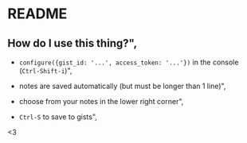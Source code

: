 # README

## How do I use this thing?",

- `configure({gist_id: '...', access_token: '...'})` in the console (`Ctrl-Shift-i`)",

- notes are saved automatically (but must be longer than 1 line)",
- choose from your notes in the lower right corner",
- `Ctrl-S` to save to gists",

&lt;3
